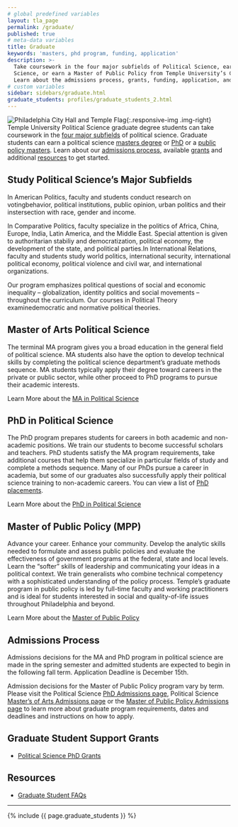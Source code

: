 ```yaml
---
# global predefined variables
layout: tla_page
permalink: /graduate/
published: true
# meta-data variables
title: Graduate
keywords: 'masters, phd program, funding, application'
description: >-
  Take coursework in the four major subfields of Political Science, earn your MA or PhD in Political
  Science, or earn a Master of Public Policy from Temple University’s College of Liberal Arts.
  Learn about the admissions process, grants, funding, application, and our resources.
# custom variables
sidebar: sidebars/graduate.html
graduate_students: profiles/graduate_students_2.html
---
```

![Philadelphia City Hall and Temple Flag]({{site.baseurl}}/media/Temple-Flag-and-City-Hall.jpg){:.responsive-img .img-right}
Temple University Political Science graduate degree students can take coursework in the [four major subfields](#study-political-sciences-four-major-subfields) of political science. Graduate students can earn a political science [masters degree](#master-of-arts-in-political-science) or [PhD](#phd-in-political-science) or a [public policy masters](#master-of-public-policy-mpp). Learn about our [admissions process](#admissions-process), available [grants](#graduate-student-support-grants) and additional [resources](#resources) to get started.

## Study Political Science’s Major Subfields
In American Politics, faculty and students conduct research on votingbehavior, political institutions, public opinion, urban politics and their instersection with race, gender and income.

In Comparative Politics, faculty specialize in the politics of Africa, China, Europe, India, Latin America, and the Middle East. Special attention is given to authoritarian stabiliy and democratization, political economy, the development of the state, and political parties.In International Relations, faculty and students study world politics, international security, international political economy, political violence and civil war, and international organizations.

Our program emphasizes political questions of social and economic inequality – globalization, identity politics and social movements – throughout the curriculum. Our courses in Political Theory examinedemocratic and normative political theories. 

## Master of Arts Political Science
The terminal MA program gives you a broad education in the general field of political science. MA students also have the option to develop technical skills by completing the political science department’s graduate methods sequence. MA students typically apply their degree toward careers in the private or public sector, while other proceed to PhD programs to pursue their academic interests.

Learn More about the [MA in Political Science](https://www.temple.edu/academics/degree-programs/political-science-ma-la-pols-ma/)

## PhD in Political Science
The PhD program prepares students for careers in both academic and non-academic positions. We train our students to become successful scholars and teachers. PhD students satisfy the MA program requirements, take additional courses that help them specialize in particular fields of study and complete a methods sequence. Many of our PhDs pursue a career in academia, but some of our graduates also successfully apply their political science training to non-academic careers. You can view a list of [PhD placements](https://drive.google.com/file/d/1HoyBwbDqhFo24YUwWm9dVPuV0s6oMdgK/view?usp=sharing).

Learn More about the [PhD in Political Science](https://www.temple.edu/academics/degree-programs/political-science-phd-la-pols-phd)

## Master of Public Policy (MPP)
Advance your career. Enhance your community. Develop the analytic skills needed to formulate and assess public policies and evaluate the effectiveness of government programs at the federal, state and local levels. Learn the “softer” skills of leadership and communicating your ideas in a political context. We train generalists who combine technical competency with a sophisticated understanding of the policy process. Temple’s graduate program in public policy is led by full-time faculty and working practitioners and is ideal for students interested in social and quality-of-life issues throughout Philadelphia and beyond.

Learn More about the [Master of Public Policy](https://www.cla.temple.edu/public-policy/graduate/)

## Admissions Process
Admissions decisions for the MA and PhD program in political science are made in the spring semester and admitted students are expected to begin in the following fall term. Application Deadline is December 15th. 

Admission decisions for the Master of Public Policy program vary by term. Please visit the Political Science [PhD Admissions page](https://www.temple.edu/academics/degree-programs/political-science-phd-la-pols-phd), Political Science [Master’s of Arts Admissions page](https://www.temple.edu/academics/degree-programs/political-science-ma-la-pols-ma/) or the [Master of Public Policy Admissions page](https://www.temple.edu/academics/degree-programs/public-policy-mpp-la-ppol-mpp/cla-public-policy-mpp-admissions) to learn more about graduate program requirements, dates and deadlines and instructions on how to apply.

## Graduate Student Support Grants
- [Political Science PhD Grants](https://www.temple.edu/academics/degree-programs/political-science-phd-la-pols-phd/cla-political-science-phd-scholarships-financial-aid)

## Resources
- [Graduate Student FAQs](https://liberalarts.temple.edu/sites/liberalarts/files/PolySci%20Graduate%20Frequently%20Asked%20Questions.pdf)

___

{% include {{ page.graduate_students }} %}
